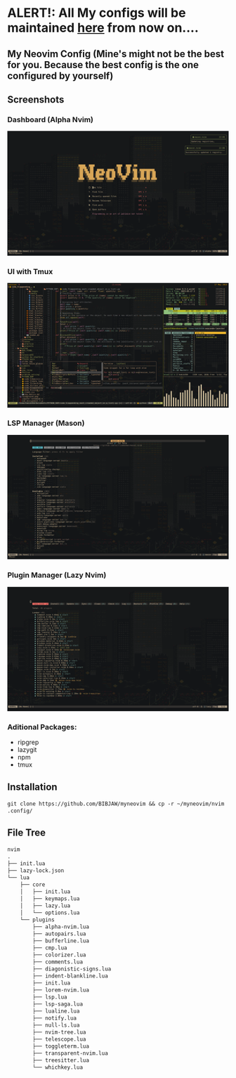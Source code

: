 # ALERT!: All My configs will be maintained [here](https://github.com/BIBJAW/united_repo_of_configs) from now on....

## My Neovim Config (Mine's might not be the best for you. Because the best config is the one configured by yourself)
 
## Screenshots

### Dashboard (Alpha Nvim)
![Dashboard](https://github.com/BIBJAW/myneovim/blob/main/myneovimSS/Dash.png?raw=true)
### UI with Tmux
![CodeUI](https://github.com/BIBJAW/myneovim/blob/main/myneovimSS/UIex.png?raw=true)
### LSP Manager (Mason)
![Mason As Language Server](https://github.com/BIBJAW/myneovim/blob/main/myneovimSS/Mason.png?raw=true)
### Plugin Manager (Lazy Nvim)
![Lazy nvim as Packager Manager](https://github.com/BIBJAW/myneovim/blob/main/myneovimSS/Lazy.png?raw=true)

### Aditional Packages:

- ripgrep
- lazygit
- npm
- tmux
## Installation
```
git clone https://github.com/BIBJAW/myneovim && cp -r ~/myneovim/nvim .config/
```
## File Tree
```
nvim
.
├── init.lua
├── lazy-lock.json
└── lua
    ├── core
    │   ├── init.lua
    │   ├── keymaps.lua
    │   ├── lazy.lua
    │   └── options.lua
    └── plugins
        ├── alpha-nvim.lua
        ├── autopairs.lua
        ├── bufferline.lua
        ├── cmp.lua
        ├── colorizer.lua
        ├── comments.lua
        ├── diagonistic-signs.lua
        ├── indent-blankline.lua
        ├── init.lua
        ├── lorem-nvim.lua
        ├── lsp.lua
        ├── lsp-saga.lua
        ├── lualine.lua
        ├── notify.lua
        ├── null-ls.lua
        ├── nvim-tree.lua
        ├── telescope.lua
        ├── toggleterm.lua
        ├── transparent-nvim.lua
        ├── treesitter.lua
        └── whichkey.lua
```
